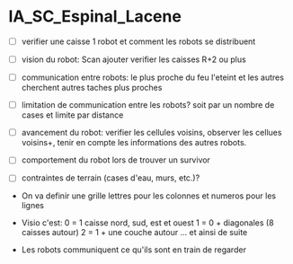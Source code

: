 # IA_SC_Espinal_Lacene

- [ ] verifier une caisse 1 robot et comment les robots se distribuent
- [ ] vision du robot: Scan ajouter verifier les caisses R+2 ou plus
- [ ] communication entre robots: le plus proche du feu l'eteint et les autres cherchent autres taches plus proches
- [ ] limitation de communication entre les robots? soit par un nombre de cases et limite par distance
- [ ] avancement du robot: verifier les cellules voisins, observer les cellues voisins+, tenir en compte les informations des autres robots.
- [ ] comportement du robot lors de trouver un survivor

- [ ] contraintes de terrain (cases d'eau, murs, etc.)?

- On va definir une grille lettres pour les colonnes et numeros pour les lignes

- Visio c'est:
  0 = 1 caisse nord, sud, est et ouest
  1 = 0 + diagonales (8 caisses autour)
  2 = 1 + une couche autour
  ... et ainsi de suite

- Les robots communiquent ce qu'ils sont en train de regarder
